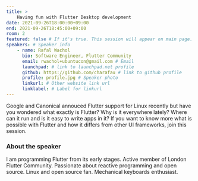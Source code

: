 ```yaml
---
title: >
    Having fun with Flutter Desktop development 
date: 2021-09-26T18:00:00+09:00
end: 2021-09-26T18:45:00+09:00
room: 2
featured: false # If it's true. This session will appear on main page.
speakers: # Speaker info
    - name: Rafal Wachol
      bio: Software Engineer, Flutter Community
      email: rwachol+ubuntucon@gmail.com # Email
      launchpad: # link to launchpad.net profile
      github: https://github.com/charafau # link to github profile
      profile: profile.jpg # Speaker photo
      linkurl: # Other website link url
      linklabel: # Label for linkurl
---
```

Google and Canonical annouced Flutter support for Linux recently but have you wondered what exactly is Flutter? Why is it everywhere lately? Where can it run and is it easy to write apps in it? If you want to know more what is possible with Flutter and how it differs from other UI frameworks, join this session.


### About the speaker
I am programming Flutter from its early stages. Active member of London Flutter Community. Passionate about reactive programming and open source. Linux and open source fan. Mechanical keyboards enthusiast.